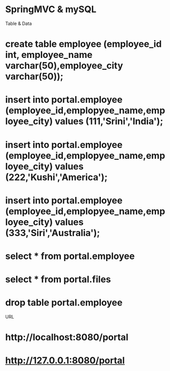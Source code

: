 # SpringMVC & mySQL  

Table & Data
# create table employee (employee_id int, employee_name varchar(50),employee_city varchar(50));
# insert into portal.employee (employee_id,emplopyee_name,employee_city) values (111,'Srini','India');
# insert into portal.employee (employee_id,emplopyee_name,employee_city) values (222,'Kushi','America');
# insert into portal.employee (employee_id,emplopyee_name,employee_city) values (333,'Siri','Australia');

# select * from portal.employee
# select * from portal.files
# drop table portal.employee 

URL
#  http://localhost:8080/portal
#  http://127.0.0.1:8080/portal

